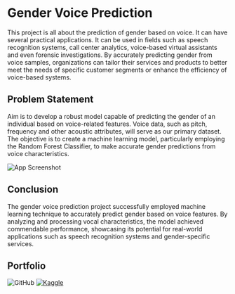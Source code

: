 
# Gender Voice Prediction

This project is all about the prediction of gender based on voice. It can have several practical applications. It can be used in fields such as speech recognition systems, call center analytics, voice-based virtual assistants and even forensic investigations. By accurately predicting gender from voice samples, organizations can tailor their services and products to better meet the needs of specific customer segments or enhance the efficiency of voice-based systems.


## Problem Statement
Aim is to develop a robust model capable of predicting the gender of an individual based on voice-related features. Voice data, such as pitch, frequency and other acoustic attributes, will serve as our primary dataset. The objective is to create a machine learning model, particularly employing the Random Forest Classifier, to make accurate gender predictions from voice characteristics.






![App Screenshot](https://miro.medium.com/v2/resize:fit:634/1*RTYreJ-PHBj2S33Eif2acA.jpeg)


## Conclusion
The gender voice prediction project successfully employed machine learning technique to accurately predict gender based on voice features. By analyzing and processing vocal characteristics, the model achieved commendable performance, showcasing its potential for real-world applications such as speech recognition systems and gender-specific services.

## Portfolio
![GitHub](https://img.shields.io/badge/github-%23121011.svg?style=for-the-badge&logo=github&logoColor=white)
[![Kaggle](https://img.shields.io/badge/Kaggle-035a7d?style=for-the-badge&logo=kaggle&logoColor=white)](https://www.kaggle.com/akashsuryakantgade/code)

